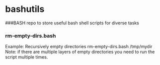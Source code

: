 # bashutils
###BASH repo to store useful bash shell scripts for diverse tasks
### rm-empty-dirs.bash <dir>
Example: Recursively empty directories
rm-empty-dirs.bash /tmp/mydir
Note: if there are multiple layers of empty directories
      you need to run the script multiple times.
